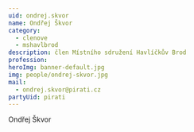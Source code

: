 ```yaml
---
uid: ondrej.skvor
name: Ondřej Škvor
category:
  - clenove
  - mshavlbrod
description: člen Místního sdružení Havlíčkův Brod
profession:
heroImg: banner-default.jpg
img: people/ondrej-skvor.jpg
mail:
  - ondrej.skvor@pirati.cz
partyUid: pirati
---
```


Ondřej Škvor
